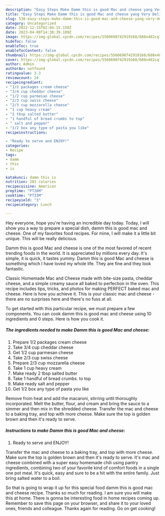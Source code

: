 ```yaml
---
description: "Easy Steps Make Damm this is good Mac and cheese yang Very Delicious"
title: "Easy Steps Make Damm this is good Mac and cheese yang Very Delicious"
slug: 538-easy-steps-make-damm-this-is-good-mac-and-cheese-yang-very-delicious
category: Uncategorized
date: 2022-12-15T02:04:15.158Z
date: 2023-04-08T14:38:39.109Z
image: https://img-global.cpcdn.com/recipes/5560690742919168/680x482cq70/damm-this-is-good-mac-and-cheese-recipe-main-photo.jpg
hideToc: false
enableToc: true
enableTocContent: false
thumbnail: https://img-global.cpcdn.com/recipes/5560690742919168/680x482cq70/damm-this-is-good-mac-and-cheese-recipe-main-photo.jpg
cover: https://img-global.cpcdn.com/recipes/5560690742919168/680x482cq70/damm-this-is-good-mac-and-cheese-recipe-main-photo.jpg
author: Admin
authorAv: notfound
ratingvalue: 3.3
reviewcount: 24
recipeingredient:
- "1/2 packages cream cheese"
- "3/4 cup cheddar cheese"
- "1/2 cup parmesan cheese"
- "2/3 cup swiss cheese"
- "2/3 cup mozzarella cheese"
- "1 cup heavy cream"
- "2 tbsp salted butter"
- "1 handful of bread crumbs to top"
- " salt and pepper"
- "1/2 box any type of pasta you like"
recipeinstructions:

- "Ready to serve and ENJOY!"
categories:
- Recipe
tags:
- damm
- this
- is

katakunci: damm this is 
nutrition: 283 calories
recipecuisine: American
preptime: "PT26M"
cooktime: "PT33M"
recipeyield: "3"
recipecategory: Lunch

---
```



Hey everyone, hope you're having an incredible day today. Today, I will show you a way to prepare a special dish, damm this is good mac and cheese. One of my favorites food recipes. For mine, I will make it a little bit unique. This will be really delicious.

Damm this is good Mac and cheese is one of the most favored of recent trending foods in the world. It is appreciated by millions every day. It's simple, it is quick, it tastes yummy. Damm this is good Mac and cheese is something which I have loved my whole life. They are fine and they look fantastic.

Classic Homemade Mac and Cheese made with bite-size pasta, cheddar cheese, and a simple creamy sauce all baked to perfection in the oven. This recipe includes tips, tricks, and photos for making PERFECT baked mac and cheese. Here is how you achieve it. This is your classic mac and cheese - there are no surprises here and there&#39;s no fuss at all.


To get started with this particular recipe, we must prepare a few components. You can cook damm this is good mac and cheese using 10 ingredients and 0 steps. Here is how you cook it.

<!--inarticleads1-->

##### The ingredients needed to make Damm this is good Mac and cheese:

1. Prepare 1/2 packages cream cheese
1. Take 3/4 cup cheddar cheese
1. Get 1/2 cup parmesan cheese
1. Take 2/3 cup swiss cheese
1. Prepare 2/3 cup mozzarella cheese
1. Take 1 cup heavy cream
1. Make ready 2 tbsp salted butter
1. Take 1 handful of bread crumbs. to top
1. Make ready  salt and pepper
1. Get 1/2 box any type of pasta you like


Remove from heat and add the macaroni, stirring until thoroughly incorporated. Melt the butter, flour, and cream and bring the sauce to a simmer and then mix in the shredded cheese. Transfer the mac and cheese to a baking tray, and top with more cheese. Make sure the top is golden brown and then it&#39;s ready to serve. 

<!--inarticleads2-->

##### Instructions to make Damm this is good Mac and cheese:


1. Ready to serve and ENJOY!

Transfer the mac and cheese to a baking tray, and top with more cheese. Make sure the top is golden brown and then it&#39;s ready to serve. It&#39;s mac and cheese combined with a super easy homemade chili using pantry ingredients, combining two of your favorite kind of comfort foods in a single one pot meal. It&#39;s quick, easy and sure to be a hit with the entire family. Just bring salted water to a boil. 

So that is going to wrap it up for this special food damm this is good mac and cheese recipe. Thanks so much for reading. I am sure you will make this at home. There is gonna be interesting food in home recipes coming up. Remember to save this page on your browser, and share it to your loved ones, friends and colleague. Thanks again for reading. Go on get cooking!
